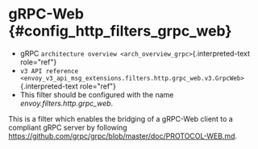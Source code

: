 gRPC-Web {#config_http_filters_grpc_web}
========

-   gRPC `architecture overview <arch_overview_grpc>`{.interpreted-text
    role="ref"}
-   `v3 API reference <envoy_v3_api_msg_extensions.filters.http.grpc_web.v3.GrpcWeb>`{.interpreted-text
    role="ref"}
-   This filter should be configured with the name
    *envoy.filters.http.grpc_web*.

This is a filter which enables the bridging of a gRPC-Web client to a
compliant gRPC server by following
<https://github.com/grpc/grpc/blob/master/doc/PROTOCOL-WEB.md>.
